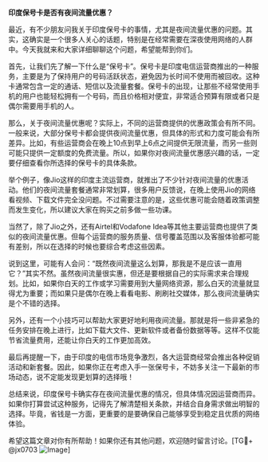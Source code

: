 **印度保号卡是否有夜间流量优惠？**

最近，有不少朋友问我关于印度保号卡的事情，尤其是夜间流量优惠的问题。其实，这确实是一个很多人关心的话题，特别是在经常需要在深夜使用网络的人群中。今天我就来和大家详细聊聊这个问题，希望能帮到你们。

首先，让我们先了解一下什么是“保号卡”。保号卡是印度电信运营商推出的一种服务，主要是为了保持用户的号码活跃状态，避免因为长时间不使用而被回收。这种卡通常包含一定的通话、短信以及流量套餐。保号卡的出现，让那些不经常使用手机的用户也能轻松拥有一个号码，而且价格相对便宜，非常适合预算有限或者只是偶尔需要用手机的人。

那么，关于夜间流量优惠呢？实际上，不同的运营商提供的优惠政策会有所不同。一般来说，大部分保号卡都会提供夜间流量优惠，但具体的形式和力度可能会有所差异。比如，有些运营商会在晚上10点到早上6点之间提供无限流量，而另一些则可能只提供一定额度的免费流量。所以，如果你对夜间流量优惠感兴趣的话，一定要仔细查看你所选择的保号卡的具体条款。

举个例子，像Jio这样的印度主流运营商，就推出了不少针对夜间流量的优惠活动。他们的夜间流量套餐通常非常划算，很多用户反馈说，在晚上使用Jio的网络看视频、下载文件完全没问题。不过需要注意的是，这些优惠可能会随着政策调整而发生变化，所以建议大家在购买之前多做一些功课。

当然了，除了Jio之外，还有Airtel和Vodafone Idea等其他主要运营商也提供了类似的夜间流量优惠。但每个运营商的服务质量、信号覆盖范围以及客服体验都可能有差别，所以在选择的时候也要综合考虑这些因素。

说到这里，可能有人会问：“既然夜间流量这么划算，那我是不是应该一直用它？”其实不然。虽然夜间流量很实惠，但还是要根据自己的实际需求来合理规划。比如，如果你白天的工作或学习需要用到大量网络资源，那么白天的流量就显得尤为重要；而如果只是偶尔在晚上看看电影、刷刷社交媒体，那么夜间流量确实是个不错的选择。

另外，还有一个小技巧可以帮助大家更好地利用夜间流量。那就是将一些非紧急的任务安排在晚上进行，比如下载大文件、更新软件或者备份数据等等。这样不仅能节省流量费用，还能让你白天的工作更加高效。

最后再提醒一下，由于印度的电信市场竞争激烈，各大运营商经常会推出各种促销活动和新套餐。因此，如果你正在考虑入手一张保号卡，不妨多关注一下最新的市场动态，说不定能发现更划算的选择哦！

总结来说，印度保号卡确实存在夜间流量优惠的情况，但具体情况因运营商而异。如果你打算尝试这种服务，记得先了解清楚相关条款，并结合自身需求做出明智的选择。毕竟，省钱是一方面，更重要的是要确保自己能够享受到稳定且优质的网络体验。

希望这篇文章对你有所帮助！如果你还有其他问题，欢迎随时留言讨论。[TG💪+ @jx0703 ![Image](https://github.com/user-attachments/assets/dbca1d08-cadb-493c-b0ec-ad6f7a83f270)]